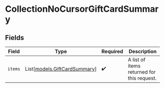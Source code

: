 # CollectionNoCursorGiftCardSummary


## Fields

| Field                                                        | Type                                                         | Required                                                     | Description                                                  |
| ------------------------------------------------------------ | ------------------------------------------------------------ | ------------------------------------------------------------ | ------------------------------------------------------------ |
| `items`                                                      | List[[models.GiftCardSummary](../models/giftcardsummary.md)] | :heavy_check_mark:                                           | A list of items returned for this request.                   |